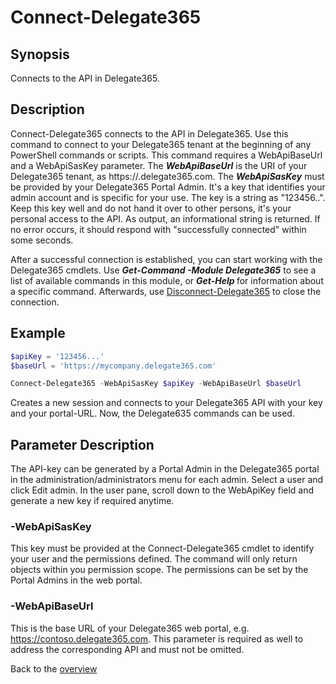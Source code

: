 # Connect-Delegate365

## Synopsis
Connects to the API in Delegate365.

## Description
Connect-Delegate365 connects to the API in Delegate365.
Use this command to connect to your Delegate365 tenant at the beginning of any PowerShell commands or scripts.
This command requires a WebApiBaseUrl and a WebApiSasKey parameter.
The ***WebApiBaseUrl*** is the URI of your Delegate365 tenant, as https://<mycompany>.delegate365.com.
The ***WebApiSasKey*** must be provided by your Delegate365 Portal Admin. It's a key that identifies your admin account and is specific for your use.
The key is a string as "123456..". Keep this key well and do not hand it over to other persons, it's your personal access to the API.
As output, an informational string is returned. If no error occurs, it should respond with "successfully connected" within some seconds.

After a successful connection is established, you can start working with the Delegate365 cmdlets. 
Use ***Get-Command -Module Delegate365*** to see a list of available commands in this module, or ***Get-Help <command>*** for information about a specific command.
Afterwards, use [Disconnect-Delegate365](Disconnect-Delegate365.md) to close the connection.

## Example
```powershell
$apiKey = '123456...'
$baseUrl = 'https://mycompany.delegate365.com'

Connect-Delegate365 -WebApiSasKey $apiKey -WebApiBaseUrl $baseUrl
```
Creates a new session and connects to your Delegate365 API with your key and your portal-URL. Now, the Delegate635 commands can be used.

## Parameter Description
The API-key can be generated by a Portal Admin in the Delegate365 portal in the administration/administrators menu for each admin.
Select a user and click Edit admin. In the user pane, scroll down to the WebApiKey field and generate a new key if required anytime.

### -WebApiSasKey
This key must be provided at the Connect-Delegate365 cmdlet to identify your user and the permissions defined. The command will only return objects within you permission scope. The permissions can be set by the Portal Admins in the web portal.

### -WebApiBaseUrl
This is the base URL of your Delegate365 web portal, e.g. https://contoso.delegate365.com. This parameter is required as well to address the corresponding API and must not be omitted.

Back to the [overview](https://github.com/delegate365/PowerShell)
